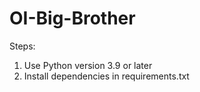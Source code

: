 # OI-Big-Brother

Steps:

1. Use Python version 3.9 or later
2. Install dependencies in requirements.txt
